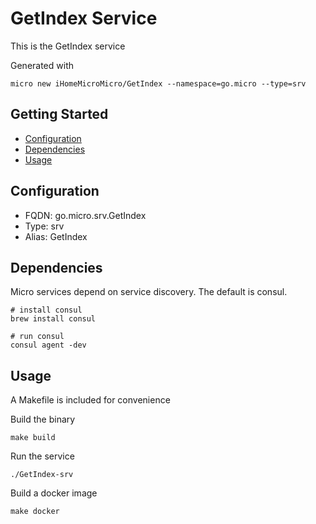 # GetIndex Service

This is the GetIndex service

Generated with

```
micro new iHomeMicroMicro/GetIndex --namespace=go.micro --type=srv
```

## Getting Started

- [Configuration](#configuration)
- [Dependencies](#dependencies)
- [Usage](#usage)

## Configuration

- FQDN: go.micro.srv.GetIndex
- Type: srv
- Alias: GetIndex

## Dependencies

Micro services depend on service discovery. The default is consul.

```
# install consul
brew install consul

# run consul
consul agent -dev
```

## Usage

A Makefile is included for convenience

Build the binary

```
make build
```

Run the service
```
./GetIndex-srv
```

Build a docker image
```
make docker
```